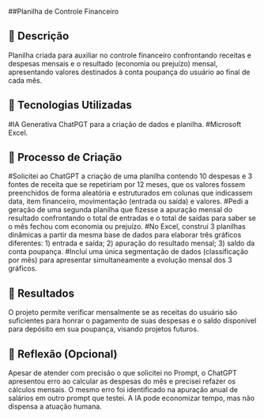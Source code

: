 ##Planilha de Controle Financeiro

## 📒 Descrição
Planilha criada para auxiliar no controle financeiro confrontando receitas e despesas mensais e o resultado (economia ou prejuízo) mensal, apresentando valores destinados à conta poupança do usuário ao final de cada mês.

## 🤖 Tecnologias Utilizadas
#IA Generativa ChatPGT para a criação de dados e planilha.
#Microsoft Excel.

## 🧐 Processo de Criação
#Solicitei ao ChatGPT a criação de uma planilha contendo 10 despesas e 3 fontes de receita que se repetiriam por 12 meses, que os valores fossem preenchidos de forma aleatória e estruturados em colunas que indicassem data, item financeiro, movimentação (entrada ou saída) e valores.
#Pedi a geração de uma segunda planilha que fizesse a apuração mensal do resultado confrontando o total de entradas e o total de saídas para saber se o mês fechou com economia ou prejuízo.
#No Excel, construí 3 planilhas dinâmicas a partir da mesma base de dados para elaborar três gráficos diferentes: 1) entrada e saída; 2) apuração do resultado mensal; 3) saldo da conta poupança. 
#Incluí uma única segmentação de dados (classificação por mês) para apresentar simultaneamente a evolução mensal dos 3 gráficos.

## 🚀 Resultados
O projeto permite verificar mensalmente se as receitas do usuário são suficientes para honrar o pagamento de suas despesas e o saldo disponível para depósito em sua poupança, visando projetos futuros.

## 💭 Reflexão (Opcional)
Apesar de atender com precisão o que solicitei no Prompt, o ChatGPT apresentou erro ao calcular as despesas do mês e precisei refazer os cálculos mensais. O mesmo erro foi identificado na apuração anual de salários em outro prompt que testei. A IA pode economizar tempo, mas não dispensa a atuação humana.
